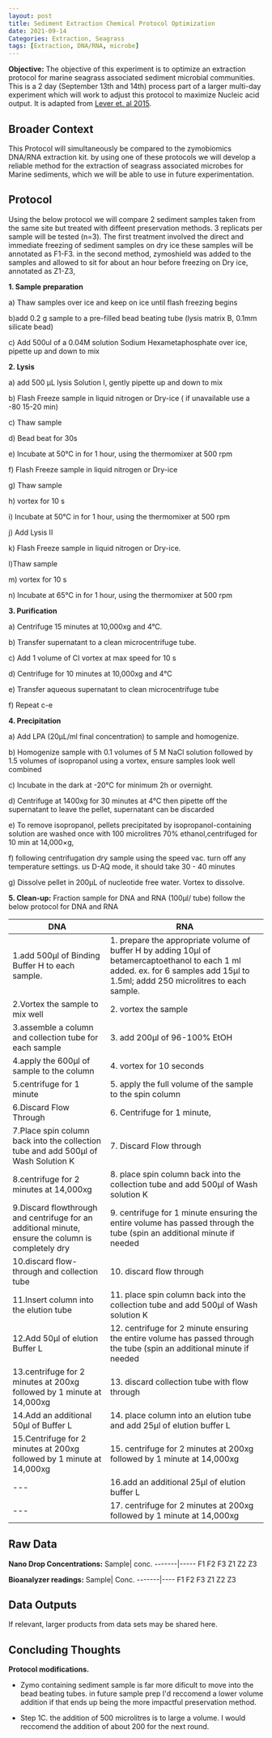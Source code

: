 ```yaml
---
layout: post
title: Sediment Extraction Chemical Protocol Optimization
date: 2021-09-14
Categories: Extraction, Seagrass
tags: [Extraction, DNA/RNA, microbe]
---
```


**Objective:** The objective of this experiment is to optimize an extraction protocol for marine seagrass associated sediment microbial communities. This is a 2 day (September 13th and 14th) process part of a larger multi-day experiment which will work to adjust this protocol to maximize Nucleic acid output. It is adapted from [Lever et. al 2015](./file:/Sophia-Macvittie-Sogin-lab-notebook/protocols/Lever%20et.%20al%202015.pdf).

## Broader Context
This Protocol will simultaneously be compared to the zymobiomics DNA/RNA extraction kit. by using one of these protocols we will develop a reliable method for the extraction of seagrass associated microbes for Marine sediments, which we will be able to use in future experimentation.

## Protocol 
Using the below protocol we will compare 2 sediment samples taken from the same site but treated with diffeent preservation methods. 3 replicats per sample will be tested (n=3). The first treatment involved the direct and immediate freezing of sediment samples on dry ice these samples will be annotated as F1-F3. in the second method, zymoshield was added to the samples and allowed to sit for about an hour before freezing on Dry ice, annotated as Z1-Z3,

**1. Sample preparation**

a) Thaw samples over ice and keep on ice until flash freezing begins

b)add 0.2 g sample to a pre-filled bead beating tube (lysis matrix B, 0.1mm silicate bead)

c) Add 500ul of a 0.04M solution Sodium Hexametaphosphate over ice, pipette up and down to mix 

**2. Lysis**

a) add 500 μL lysis Solution I, gently pipette up and down to mix

b) Flash Freeze sample in liquid nitrogen or Dry-ice ( if unavailable use a -80 15-20 min)

c) Thaw sample

d) Bead beat for 30s

e) Incubate at 50°C in for 1 hour, using the thermomixer at 500 rpm

f) Flash Freeze sample in liquid nitrogen or Dry-ice

g) Thaw sample

h) vortex for 10 s

i) Incubate at 50°C in for 1 hour, using the thermomixer at 500 rpm

j) Add Lysis II

k) Flash Freeze sample in liquid nitrogen or Dry-ice. 

l)Thaw sample

m) vortex for 10 s

n) Incubate at 65°C in for 1 hour, using the thermomixer at 500 rpm

**3. Purification**

a) Centrifuge 15 minutes at 10,000xg and 4°C.

b) Transfer supernatant to a clean microcentrifuge tube.

c) Add 1 volume of CI vortex at max speed for 10 s 

d) Centrifuge for 10 minutes at 10,000xg and 4°C

e) Transfer aqueous supernatant to clean microcentrifuge tube

f) Repeat c-e

**4. Precipitation**

a) Add LPA (20μL/ml final concentration) to sample and homogenize.

b) Homogenize sample with 0.1 volumes of 5 M NaCl solution followed by 1.5 volumes of isopropanol using a vortex, ensure samples look well combined 

c) Incubate in the dark at -20°C for minimum 2h or overnight.

d) Centrifuge at 1400xg for 30 minutes at 4°C then pipette off the supernatant to leave the pellet, supernatant can be discarded

e) To remove isopropanol, pellets precipitated by isopropanol-containing solution are washed once with 100 microlitres 70% ethanol,centrifuged for 10 min at 14,000×g, 

f) following centrifugation dry sample using the speed vac. turn off any temperature settings. us D-AQ mode, it should take 30 - 40 minutes

g) Dissolve pellet in 200μL of nucleotide free water. Vortex to dissolve. 

**5. Clean-up:**
Fraction sample for DNA and RNA (100μl/ tube) follow the below protocol for DNA and RNA

DNA | RNA
-------------------------------------------------|-----------------------------
1.add 500μl of Binding Buffer H to each sample. | 1. prepare the appropriate volume of buffer H by adding 10μl of betamercaptoethanol to each 1 ml added. ex. for 6 samples add 15μl to 1.5ml; addd 250 microlitres to each sample.
2.Vortex the sample to mix well | 2. vortex the sample
3.assemble a column and collection tube for each sample | 3. add 200μl of 96-100% EtOH
4.apply the 600μl  of sample to the column | 4. vortex for 10 seconds
5.centrifuge for 1 minute | 5. apply the full volume of the sample to the spin column 
6.Discard Flow Through | 6. Centrifuge for 1 minute, 
7.Place spin column back into the collection tube and add 500μl  of Wash Solution K | 7. Discard Flow through
8.centrifuge for 2 minutes at 14,000xg | 8. place spin column back into the collection tube and add 500μl of Wash solution K
9.Discard flowthrough and centrifuge for an additional minute, ensure the column is completely dry | 9. centrifuge for 1 minute ensuring the entire volume has passed through the tube (spin an additional minute if needed
10.discard flow-through and collection tube| 10. discard flow through
11.Insert column into the elution tube|11. place spin column back into the collection tube and add 500μl of Wash solution K
12.Add 50μl of elution Buffer L|12. centrifuge for 2 minute ensuring the entire volume has passed through the tube (spin an additional minute if needed
13.centrifuge for 2 minutes at 200xg followed by 1 minute at 14,000xg|13. discard collection tube with flow through
14.Add an additional 50μl of Buffer L|14. place column into an elution tube and add 25μl of elution buffer L
15.Centrifuge for 2 minutes at 200xg followed by 1 minute at 14,000xg|15. centrifuge for 2 minutes at 200xg followed by 1 minute at 14,000xg
  ---| 16.add an additional 25μl of elution buffer L
---| 17. centrifuge for 2 minutes at 200xg followed by 1 minute at 14,000xg






## Raw Data
**Nano Drop Concentrations:**
Sample| conc.
-------|-----
F1
F2
F3
Z1
Z2
Z3

**Bioanalyzer readings:**
Sample| Conc.
-------|----
F1
F2
F3
Z1
Z2
Z3

## Data Outputs
If relevant, larger products from data sets may be shared here.

## Concluding Thoughts
**Protocol modifications.**

- Zymo containing sediment sample is far more dificult to move into the bead beating tubes. in future sample prep I'd reccomend a lower volume addition if that ends up being the more impactful preservation method. 

- Step 1C. the addition of 500 microlitres is to large a volume. I would reccomend the addition of about 200 for the next round.

